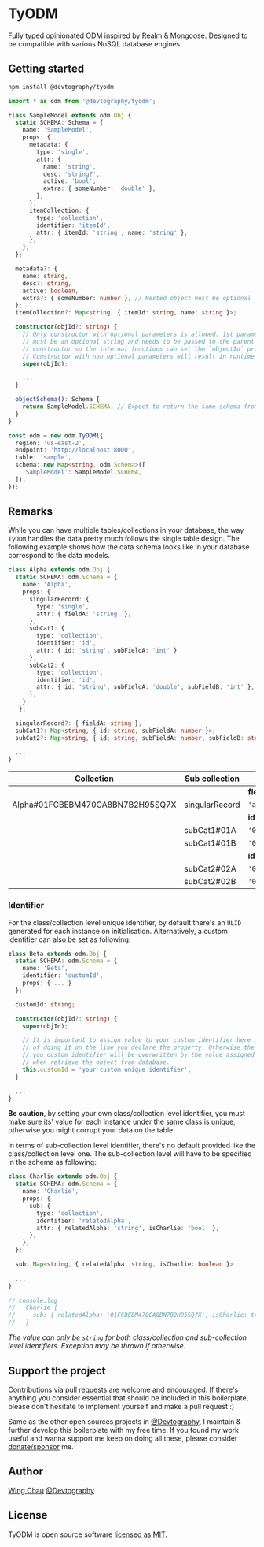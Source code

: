 # TyODM

Fully typed opinionated ODM inspired by Realm & Mongoose. Designed to be 
compatible with various NoSQL database engines.

## Getting started

```sh
npm install @devtography/tyodm
```

```typescript
import * as odm from '@devtography/tyodm';

class SampleModel extends odm.Obj {
  static SCHEMA: Schema = {
    name: 'SampleModel',
    props: {
      metadata: {
        type: 'single',
        attr: {
          name: 'string',
          desc: 'string?',
          active: 'bool',
          extra: { someNumber: 'double' },
        },
      },
      itemCollection: {
        type: 'collection',
        identifier: 'itemId',
        attr: { itemId: 'string', name: 'string' },
      },
    },
  };

  metadata?: {
    name: string,
    desc?: string,
    active: boolean,
    extra?: { someNumber: number }, // Nested object must be optional
  };
  itemCollection?: Map<string, { itemId: string, name: string }>;

  constructor(objId?: string) {
    // Only constructor with optional parameters is allowed. 1st parameter
    // must be an optional string and needs to be passed to the parent 
    // constructor so the internal functions can set the `objectId` properly.
    // Constructor with non optional parameters will result in runtime exception.
    super(objId);

    ...
  }

  objectSchema(): Schema {
    return SampleModel.SCHEMA; // Expect to return the same schema from class.
  }
}

const odm = new odm.TyODM({
  region: 'us-east-2',
  endpoint: 'http://localhost:8000',
  table: 'sample',
  schema: new Map<string, odm.Schema>([
    'SampleModel': SampleModel.SCHEMA,
  ]),
});
```

## Remarks

While you can have multiple tables/collections in your database, the way `TyODM`
handles the data pretty much follows the single table design. The following
example shows how the data schema looks like in your database correspond to the
data models.

```typescript
class Alpha extends odm.Obj {
  static SCHEMA: odm.Schema = { 
    name: 'Alpha',
    props: {
      singularRecord: {
        type: 'single',
        attr: { fieldA: 'string' },
      },
      subCat1: {
        type: 'collection',
        identifier: 'id',
        attr: { id: 'string', subFieldA: 'int' }
      },
      subCat2: {
        type: 'collection',
        identifier: 'id',
        attr: { id: 'string', subFieldA: 'double', subFieldB: 'int' },
      },
    }
   };

  singularRecord?: { fieldA: string };
  subCat1?: Map<string, { id: string, subFieldA: number }>;
  subCat2?: Map<string, { id; string, subFieldA: number, subFieldB: string }>;

  ...
}
```

| Collection                       | Sub collection |            |               |               |
|----------------------------------|----------------|------------|---------------|---------------|
|                                  |                | __fieldA__ |               |               |
| Alpha#01FCBEBM470CA8BN7B2H95SQ7X | singularRecord | `'abc'`    |               |               |
|                                  |                | __id__     | __subFieldA__ |               |
|                                  | subCat1#01A    | `'01A'`    | `10`          |               |
|                                  | subCat1#01B    | `'01B'`    | `11`          |               |
|                                  |                | __id__     | __subFieldA__ | __subFieldB__ |
|                                  | subCat2#02A    | `'02A'`    | `7.62`        | `1`           |
|                                  | subCat2#02B    | `'02B'`    | `0.45`        | `2`           |

### __Identifier__

For the class/collection level unique identifier, by default there's an `ULID`
generated for each instance on initialisation. Alternatively, a custom
identifier can also be set as following:

```typescript
class Beta extends odm.Obj {
  static SCHEMA: odm.Schema = {
    name: 'Beta',
    identifier: 'customId',
    props: { ... }
  };

  customId: string;

  constructor(objId?: string) {
    super(objId);

    // It is important to assign value to your custom identifier here instead
    // of doing it on the line you declare the property. Otherwise the value of
    // you custom identifier will be overwritten by the value assigned there
    // when retrieve the object from database.
    this.customId = 'your custom unique identifier';
  }

  ...
}
```

__Be caution__, by setting your own class/collection level identifier,
you must make sure its' value for each instance under the same class is unique,
otherwise you might corrupt your data on the table.

In terms of sub-collection level identifier, there's no default provided like
the class/collection level one. The sub-collection level will have to be
specified in the schema as following:

```typescript
class Charlie extends odm.Obj {
  static SCHEMA: odm.Schema = {
    name: 'Charlie',
    props: {
      sub: {
        type: 'collection',
        identifier: 'relatedAlpha',
        attr: { relatedAlpha: 'string', isCharlie: 'bool' },
      },
    },
  };

  sub: Map<string, { relatedAlpha: string, isCharlie: boolean }>
  
  ...
}

// console.log
//   Charlie {
//     sub: { relatedAlpha: '01FCBEBM470CA8BN7B2H95SQ7X', isCharlie: true )
//   }
```

*The value can only be `string` for both class/collection and sub-collection
level identifiers. Exception may be thrown if otherwise.*

## Support the project
Contributions via pull requests are welcome and encouraged. If there's anything
you consider essential that should be included in this boilerplate, please don't
hesitate to implement yourself and make a pull request :)

Same as the other open sources projects in [@Devtography], I maintain & further
develop this boilerplate with my free time. If you found my work useful and
wanna support me keep on doing all these, please consider
[donate/sponsor](https://github.com/sponsors/iamWing) me.

## Author
[Wing Chau](https://github.com/iamWing) [@Devtography]

## License
TyODM is open source software [licensed as MIT](LICENSE).

[@Devtography]: https://github.com/Devtography
